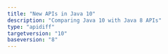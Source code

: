 ```yaml
---
title: "New APIs in Java 10"
description: "Comparing Java 10 with Java 8 APIs"
type: "apidiff"
targetversion: "10"
baseversion: "8"
---
```

